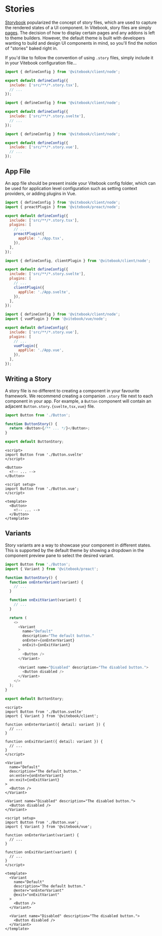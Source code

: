 <script>
import { Tabs, TabPanel } from '@vitebook/client/components/tabs';

const frameworks = ['Preact', 'Svelte', 'Vue'];
</script>

# Stories

[Storybook](storybook.js.org) popularized the concept of story files, which are used to capture
the rendered states of a UI component. In Vitebook, story files are simply [pages](./pages.md). The
decision of how to display certain pages and any addons is left to theme builders. However, the
default theme is built with developers wanting to build and design UI components in mind, so
you'll find the notion of "stories" baked right in.

If you'd like to follow the convention of using `.story` files, simply include it in your
Vitebook configuration file...

<Tabs values={frameworks} groupId="jsFramework">
<TabPanel value="Preact">

```js {4}
import { defineConfig } from '@vitebook/client/node';

export default defineConfig({
  include: ['src/**/*.story.tsx'],
  // ...
});
```

</TabPanel>

<TabPanel value="Svelte">

```js {4}
import { defineConfig } from '@vitebook/client/node';

export default defineConfig({
  include: ['src/**/*.story.svelte'],
  // ...
});
```

</TabPanel>

<TabPanel value="Vue">

```js {4}
import { defineConfig } from '@vitebook/client/node';

export default defineConfig({
  include: ['src/**/*.story.vue'],
  // ...
});
```

</TabPanel>
</Tabs>

## App File

An app file should be present inside your Vitebook config folder, which can be used for
application level configuration such as setting context providers, or adding plugins in Vue.

<Tabs values={frameworks} groupId="jsFramework">
<TabPanel value="Preact">

```js {9}
import { defineConfig } from '@vitebook/client/node';
import { preactPlugin } from '@vitebook/preact/node';

export default defineConfig({
  include: ['src/**/*.story.tsx'],
  plugins: [
    // ...
    preactPlugin({
      appFile: './App.tsx',
    }),
  ],
});
```

</TabPanel>

<TabPanel value="Svelte">

```js {8}
import { defineConfig, clientPlugin } from '@vitebook/client/node';

export default defineConfig({
  include: ['src/**/*.story.svelte'],
  plugins: [
    // ...
    clientPlugin({
      appFile: './App.svelte',
    }),
  ],
});
```

</TabPanel>

<TabPanel value="Vue">

```js {9}
import { defineConfig } from '@vitebook/client/node';
import { vuePlugin } from '@vitebook/vue/node';

export default defineConfig({
  include: ['src/**/*.story.vue'],
  plugins: [
    // ...
    vuePlugin({
      appFile: './App.vue',
    }),
  ],
});
```

</TabPanel>
</Tabs>

## Writing a Story

A story file is no different to creating a component in your favourite framework. We
recommend creating a companion `.story` file next to each component in your app. For example, a
`Button` component will contain an adjacent `Button.story.{svelte,tsx,vue}` file.

<Tabs values={frameworks} groupId="jsFramework">
<TabPanel value="Preact">

```js
import Button from './Button';

function ButtonStory() {
  return <Button>{/** ... */}</Button>;
}

export default ButtonStory;
```

</TabPanel>

<TabPanel value="Svelte">

```svelte
<script>
import Button from './Button.svelte'
</script>

<Button>
  <!-- ... -->
</Button>
```

</TabPanel>

<TabPanel value="Vue">

```vue
<script setup>
import Button from './Button.vue';
</script>

<template>
  <Button>
    <!-- ... -->
  </Button>
</template>
```

</TabPanel>
</Tabs>

## Variants

Story variants are a way to showcase your component in different states. This is supported
by the default theme by showing a dropdown in the component preview pane to select the desired
variant.

<Tabs values={frameworks} groupId="jsFramework">
<TabPanel value="Preact">

```js
import Button from './Button';
import { Variant } from '@vitebook/preact';

function ButtonStory() {
  function onEnterVariant(variant) {
    // ...
  }

  function onExitVariant(variant) {
    // ...
  }

  return (
    <>
      <Variant
        name="Default"
        description="The default button."
        onEnter={onEnterVariant}
        onExit={onExitVariant}
      >
        <Button />
      </Variant>

      <Variant name="Disabled" description="The disabled button.">
        <Button disabled />
      </Variant>
    </>
  );
}

export default ButtonStory;
```

</TabPanel>

<TabPanel value="Svelte">

```svelte
<script>
import Button from './Button.svelte'
import { Variant } from '@vitebook/client';

function onEnterVariant({ detail: variant }) {
  // ...
}

function onExitVariant({ detail: variant }) {
  // ...
}
</script>

<Variant
  name="Default"
  description="The default button."
  on:enter={onEnterVariant}
  on:exit={onExitVariant}
>
  <Button />
</Variant>

<Variant name="Disabled" description="The disabled button.">
  <Button disabled />
</Variant>
```

</TabPanel>

<TabPanel value="Vue">

```vue
<script setup>
import Button from './Button.vue';
import { Variant } from '@vitebook/vue';

function onEnterVariant(variant) {
  // ...
}

function onExitVariant(variant) {
  // ...
}
</script>

<template>
  <Variant
    name="Default"
    description="The default button."
    @enter="onEnterVariant"
    @exit="onExitVariant"
  >
    <Button />
  </Variant>

  <Variant name="Disabled" description="The disabled button.">
    <Button disabled />
  </Variant>
</template>
```

</TabPanel>
</Tabs>
